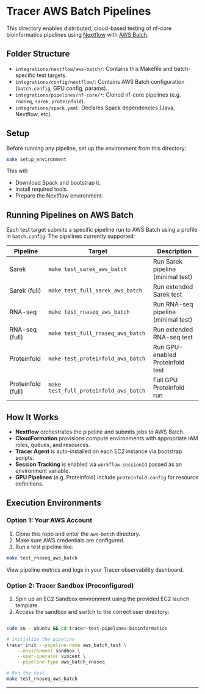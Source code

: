 # Tracer AWS Batch Pipelines

This directory enables distributed, cloud-based testing of nf-core bioinformatics pipelines using [Nextflow](https://www.nextflow.io/) with [AWS Batch](https://aws.amazon.com/batch/).

## Folder Structure

* `integrations/nextflow/aws-batch/`: Contains this Makefile and batch-specific test targets.
* `integrations/config/nextflow/`: Contains AWS Batch configuration (`batch.config`, GPU config, params).
* `integrations/pipelines/nf-core/*`: Cloned nf-core pipelines (e.g. `rnaseq`, `sarek`, `proteinfold`).
* `integrations/spack.yaml`: Declares Spack dependencies (Java, Nextflow, etc).

## Setup

Before running any pipeline, set up the environment from this directory:

```bash
make setup_environment
```

This will:

* Download Spack and bootstrap it.
* Install required tools.
* Prepare the Nextflow environment.

## Running Pipelines on AWS Batch

Each test target submits a specific pipeline run to AWS Batch using a profile in `batch.config`. The pipelines currently supported:

| Pipeline           | Target                                 | Description                         |
| ------------------ | -------------------------------------- | ----------------------------------- |
| Sarek              | `make test_sarek_aws_batch`            | Run Sarek pipeline (minimal test)   |
| Sarek (full)       | `make test_full_sarek_aws_batch`       | Run extended Sarek test             |
| RNA-seq            | `make test_rnaseq_aws_batch`           | Run RNA-seq pipeline (minimal test) |
| RNA-seq (full)     | `make test_full_rnaseq_aws_batch`      | Run extended RNA-seq test           |
| Proteinfold        | `make test_proteinfold_aws_batch`      | Run GPU-enabled Proteinfold test    |
| Proteinfold (full) | `make test_full_proteinfold_aws_batch` | Full GPU Proteinfold run            |

## How It Works

* **Nextflow** orchestrates the pipeline and submits jobs to AWS Batch.
* **CloudFormation** provisions compute environments with appropriate IAM roles, queues, and resources.
* **Tracer Agent** is auto-installed on each EC2 instance via bootstrap scripts.
* **Session Tracking** is enabled via `workflow.sessionId` passed as an environment variable.
* **GPU Pipelines** (e.g. Proteinfold) include `proteinfold.config` for resource definitions.

## Execution Environments

### Option 1: Your AWS Account

1. Clone this repo and enter the `aws-batch` directory.
2. Make sure AWS credentials are configured.
3. Run a test pipeline like:

```bash
make test_rnaseq_aws_batch
```

View pipeline metrics and logs in your Tracer observability dashboard.

### Option 2: Tracer Sandbox (Preconfigured)

1. Spin up an EC2 Sandbox environment using the provided EC2 launch template.
2. Access the sandbox and switch to the correct user directory:

```bash

sudo su - ubuntu && cd tracer-test-pipelines-bioinformatics

# Initialize the pipeline
tracer init --pipeline-name aws_batch_test \
    --environment sandbox \
    --user-operator vincent \
    --pipeline-type aws_batch_rnaseq

# Run the test
make test_rnaseq_aws_batch
```

---
